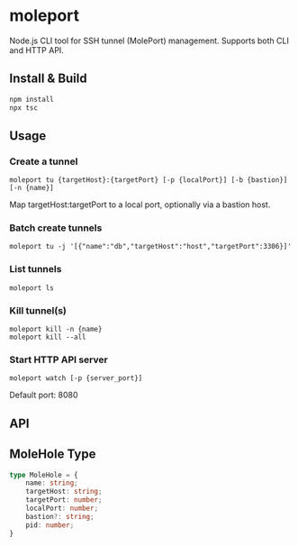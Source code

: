 

# moleport

Node.js CLI tool for SSH tunnel (MolePort) management. Supports both CLI and HTTP API.

## Install & Build
```sh
npm install
npx tsc
```

## Usage

### Create a tunnel
```
moleport tu {targetHost}:{targetPort} [-p {localPort}] [-b {bastion}] [-n {name}]
```
Map targetHost:targetPort to a local port, optionally via a bastion host.

### Batch create tunnels
```
moleport tu -j '[{"name":"db","targetHost":"host","targetPort":3306}]'
```

### List tunnels
```
moleport ls
```

### Kill tunnel(s)
```
moleport kill -n {name}
moleport kill --all
```

### Start HTTP API server
```
moleport watch [-p {server_port}]
```
Default port: 8080

## API


## MoleHole Type
```ts
type MoleHole = {
	name: string;
	targetHost: string;
	targetPort: number;
	localPort: number;
	bastion?: string;
	pid: number;
}
```

